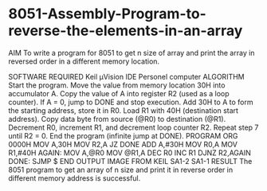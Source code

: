 # 8051-Assembly-Program-to-reverse-the-elements-in-an-array

AIM
To write a program for 8051 to get n size of array and print the array in reversed order in a different memory location.

SOFTWARE REQUIRED
Keil µVision IDE
Personel computer
ALGORITHM
Start the program.
Move the value from memory location 30H into accumulator A.
Copy the value of A into register R2 (used as a loop counter).
If A = 0, jump to DONE and stop execution.
Add 30H to A to form the starting address, store it in R0.
Load R1 with 40H (destination start address).
Copy data byte from source (@R0) to destination (@R1).
Decrement R0, increment R1, and decrement loop counter R2.
Repeat step 7 until R2 = 0.
End the program (infinite jump at DONE).
PROGRAM
ORG 0000H
MOV A,30H
MOV R2,A
JZ DONE
ADD A,#30H
MOV R0,A
MOV R1,#40H
AGAIN:
MOV A,@R0
MOV @R1,A
DEC R0
INC R1
DJNZ R2,AGAIN
DONE:
SJMP $
END
OUTPUT IMAGE FROM KEIL
SA1-2 SA1-1
RESULT
The 8051 program to get an array of n size and print it in reverse order in different memory address is successful.
